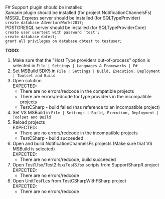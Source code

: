 F# Support plugin should be installed <br />
Xamarin plugin should be installed (for project NotificationChannelsFs) <br />
MSSQL Express server should be installed (for SQLTypeProvider) <br />
   `create database AdventureWorks2017;` <br />
POSTGRESQL server should be installed (for SQLTypeProviderCore) <br />
   `create user usertest with password 'test';` <br />
   `create database dbtest;` <br />
   `grant all privileges on database dbtest to testuser;` <br />


**TODO:**
1. Make sure that the "Host Type providers out-of-process" option is selected in `File | Settings | Languages & Frameworks | F#`
2. Set MSBuild SDK5 in `File | Settings | Build, Execution, Deployment | Toolset and Build`
3. Open solution <br />
   EXPECTED: 
     - There are no errors/redcode in the compatible projects
     - There are errors/redcode for type providers in the incompatible projects
     - TestCSharp - build failed (has reference to an incompatible project)
4. Set VS MSBuild in `File | Settings | Build, Execution, Deployment | Toolset and Build`
5. Reload projects <br />
   EXPECTED:
     - There are no errors/redcode in the incompatible projects
     - TestCSharp - build succeeded
8. Open and build NotificationChannelsFs projects (Make sure that VS MSBuild is selected)<br />
   EXPECTED:
     - There are no errors/redcode, build succeeded
9. Open Test1.fsx/Test2.fsx/Test3.fsx scripts from SupportSharpR project<br />
   EXPECTED:
     - There are no errors/redcode
10. Open UnitTest1.cs from TestCSharpWithFSharp project<br />
    EXPECTED:
     - There are no errors/redcode